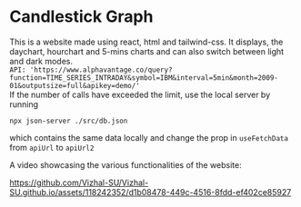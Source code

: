 # Candlestick Graph

This is a website made using react, html and tailwind-css. It displays, the daychart, hourchart and 5-mins charts and can also switch between light and dark modes. <br>
`API: 'https://www.alphavantage.co/query?function=TIME_SERIES_INTRADAY&symbol=IBM&interval=5min&month=2009-01&outputsize=full&apikey=demo/'` <br>
If the number of calls have exceeded the limit, use the local server by running
```code
npx json-server ./src/db.json
```
which contains the same data locally and change the prop in `useFetchData` from `apiUrl` to `apiUrl2`
 

A video showcasing the various functionalities of the website:
<br>

https://github.com/Vizhal-SU/Vizhal-SU.github.io/assets/118242352/d1b08478-449c-4516-8fdd-ef402ce85927



